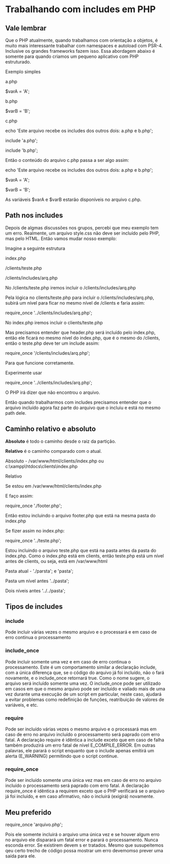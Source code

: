 # Trabalhando com includes em PHP

## Vale lembrar

Que o PHP atualmente, quando trabalhamos com orientação a objetos, é muito mais interessante trabalhar com namespaces e autoload com PSR-4. Inclusive os grandes frameworks fazem isso. Essa abordagem abaixo é somente para quando criamos um pequeno aplicativo com PHP estruturado.

Exemplo simples

a.php

$varA = 'A';


b.php

$varB = 'B';


c.php

echo 'Este arquivo recebe os includes dos outros dois: a.php e b.php';

include 'a.php';

include 'b.php';

Então o conteúdo do arquivo c.php passa a ser algo assim:

echo 'Este arquivo recebe os includes dos outros dois: a.php e b.php';

$varA = 'A';

$varB = 'B';

As variáveis $varA e $varB estarão disponíveis no arquivo c.php.


## Path nos includes

Depois de algmas discussões nos grupos, percebi que meu exemplo tem um erro. Realmente, um arquivo style.css não deve ser incluído pelo PHP, mas pelo HTML. Então vamos mudar nosso exemplo:

Imagine a seguinte estrutura

index.php

/clients/teste.php

/clients/includes/arq.php

No /clients/teste.php iremos incluir o /clients/includes/arq.php

Pela lógica no clients/teste.php para incluir o /clients/includes/arq.php, subirá um nível para ficar no mesmo nível de /clients e faria assim:

require_once '../clients/includes/arq.php';

No index.php iremos incluir o clients/teste.php

Mas precisamos entender que header.php será incluído pelo index.php, então ele ficará no mesmo nível do index.php, que é o mesmo do /clients, então o
teste.php deve ter um include assim:

require_once '/clients/includes/arq.php';

Para que funcione corretamente.

Experimente usar 

require_once '../clients/includes/arq.php';

O PHP irá dizer que não encontrou o arquivo.

Então quando trabalharmos com includes precisamos entender que o arquivo incluído agora faz parte do arquivo que o incluiu e está no mesmo path dele.

## Caminho relativo e absoluto

**Absoluto** é todo o caminho desde o raiz da partição.

**Relativo** é o caminho comparado com o atual.

Absoluto - /var/www/html/clients/index.php ou c:\xampp\htdocs\clients\index.php

Relativo

Se estou em /var/www/html/clients/index.php

E faço assim:

require_once './footer.php';

Então estou incluindo o arquivo footer.php que está na mesma pasta do index.php

Se fizer assim no index.php:

require_once '../teste.php';

Estou incluindo o arquivo teste.php que está na pasta antes da pasta do index.php. Como o index.php está em clients, então teste.php está um nível antes de clients, ou seja, está em /var/www/html

Pasta atual - './parsta'; e 'pasta';

Pasta um nível antes '../pasta';

Dois níveis antes '../../pasta';

## Tipos de includes

### include

Pode incluir várias vezes o mesmo arquivo e o processará e em caso de erro continua o processamento

### include_once

Pode incluir somente uma vez e em caso de erro continua o processamento.  Este é um comportamento similar a declaração include, com a única diferença que, se o código do arquivo já foi incluído, não o fará novamente, e o include_once retornará true. Como o nome sugere, o arquivo será incluído somente uma vez. O include_once pode ser utilizado em casos em que o mesmo arquivo pode ser incluído e valiado mais de uma vez durante uma execução de um script em particular, neste caso, ajudará a evitar problemas como redefinição de funções, reatribuição de valores de variáveis, e etc. 

### require

Pode ser incluído várias vezes o mesmo arquivo e o processará mas em caso de erro no arquivo incluído o processamento será paprado com erro fatal. A declaração require é idêntica a include exceto que em caso de falha também produzirá um erro fatal de nível E_COMPILE_ERROR. Em outras palavras, ele parará o script enquanto que o include apenas emitirá um alerta (E_WARNING) permitindo que o script continue. 

### require_once

Pode ser incluído somente uma única vez mas em caso de erro no arquivo incluído o processamento será paprado com erro fatal. A declaração require_once é idêntica a requirem exceto que o PHP verificará se o arquivo já foi incluído, e em caso afirmativo, não o incluirá (exigirá) novamente. 

## Meu preferido

require_once 'arquivo.php';

Pois ele somente incluirá o arquivo uma única vez e se houver algum erro no arquivo ele disparará um fatal error e parará o processamento. 
Nunca esconda error. Se existirem devem s er tratados. Mesmo que susupeitemos qeu certo trecho de código possa mostrar um erro devemomso prever uma saída para ele.

